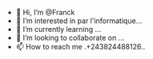 - 👋 Hi, I’m @Franck
- 👀 I’m interested in par l'informatique...
- 🌱 I’m currently learning ...
- 💞️ I’m looking to collaborate on ...
- 📫 How to reach me .+243824488126..

<!---
Fra554/Fra554 is a ✨ special ✨ repository because its `README.md` (this file) appears on your GitHub profile.
You can click the Preview link to take a look at your changes.
--->
